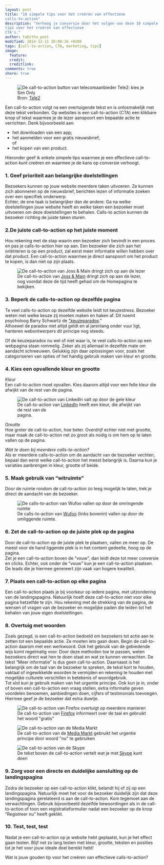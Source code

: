 ```yaml
---
layout: post
title: "10 simpele tips voor het creëren van effectieve
calls-to-action"
description: "Verhoog je conversie door het volgen van deze 10 simpele
tips voor het creëren van effectieve
CTA's."
author: tabitha_post
modified: 2014-12-11 20:08:16 +0100
tags: [call-to-action, CTA, marketing, tips]
image:
  feature: 
  credit: 
  creditlink: 
comments: true
share: true
---
```

<figure>
<img src="/images/tele2-cta.jpg" alt="De call-to-action button van
telecomaanbieder Tele2: kies je Sim Only">
<figcaption>Bron: <a href="https://www.tele2.nl">Tele2</a></figcaption>
</figure>

Een call-to-action volgt na een overtuigende tekst en is onlosmakelijk
met deze tekst verbonden. Op websites is een call-to-action (CTA) een
klikbare knop of tekst waarmee je de lezer aanspoort een bepaalde actie te verrichten. Denk bijvoorbeeld aan:<br>
<ul>
<li>het downloaden van een app;</li>
<li>het aanmelden voor een gratis nieuwsbrief;<br>of<br></li>
<li>het kopen van een product.</li>
</ul>

Hieronder geef ik enkele simpele tips waarmee je een
effectieve call-to-action kunt creëren en waarmee je de kans op
conversie verhoogt.

<h3>1. Geef prioriteit aan belangrijke doelstellingen</h3>
Bezoekers kunnen op jouw website meerdere taken uitvoeren. Ze kunnen zich abonneren op de nieuwsbrief, berichten lezen of informatie zoeken over een specifiek onderwerp.<br>
Echter, de ene taak is belangrijker dan de andere. Ga na welke
doelstellingen jouw website heeft en welke taken een bezoeker moet
uitvoeren om deze doelstellingen te behalen. Calls-to action kunnen de
bezoeker richting de juiste taken sturen.

<h3>2.De juiste call-to-action op het juiste moment</h3>
Hou rekening met de stap waarin een bezoeker zich bevindt in een
proces en pas je calls-to-action hier op aan. Een bezoeker die zich
aan het oriënteren is op een product, zal eerst meer informatie willen
hebben over dat product. Een call-to-action waarmee je direct
aanspoort om het product te kopen, is dan niet op zijn plaats.

<figure class="shadow">
<img src="/images/jossmain-cta.jpg" alt="De call-to-action van Joss &
Main dringt zich op aan de lezer">
<figcaption>De call-to-action van <a href="http://jossandmain.co.uk/">Joss & Main</a> dringt zich op aan de
lezer, nog voordat deze de tijd heeft gehad om de Homepagina te bekijken.</figcaption>
</figure>

<h3>3. Beperk de calls-to-action op dezelfde pagina</h3>
Te veel calls-to-action op dezelfde website leidt tot
keuzestress. Bezoeker weten niet welke keuze zij moeten maken en haken
af. Dit noemt psycholoog Barry Schwartz de <a href="http://www.ted.com/talks/barry_schwartz_on_the_paradox_of_choice?language=nl">"keuzeparadox</a>.”<br>
Alhoewel de paradox niet altijd geldt en al jarenlang onder vuur ligt,
hanteren webontwerpers dit principe nog steeds.<br>

Of de keuzeparadox nu wel of niet waar is, te veel calls-to-action op
een webpagina staan rommelig. Zeker als zij allemaal in dezelfde mate om aandacht schreeuwen. Gelukkig zijn daar oplossingen voor, zoals het categoriseren van opties of het handig gebruik maken van kleur en grootte.

<h3>4. Kies een opvallende kleur en grootte</h3>

<em>Kleur</em><br>
Een call-to-action moet opvallen. Kies daarom altijd voor een felle kleur die afwijkt van de rest van de pagina.

<figure class="shadow">
<img src="/images/linkedin-cta.jpg" alt="De call-to-action van
LinkedIn valt op door de gele kleur">
<figcaption>De call-to-action van <a href="https://www.linkedin.com">LinkedIn</a> heeft een kleur,
die afwijkt van de rest van de<br>pagina.<br>
</figcaption>
</figure>

<em>Grootte</em><br>
Hoe groter de call-to-action, hoe beter. Overdrijf echter niet met grootte, maar maak de call-to-action net zo groot als nodig is om hem op te laten vallen op de pagina. 

<em>Wat te doen bij meerdere calls-to-action?</em><br>
Als er meerdere calls-to-action om de aandacht van de bezoeker vechten, bepaal dan eerst welke call-to-action het meest belangrijk is. Daarna kun je variaties aanbrengen in kleur, grootte of beide.

<h3>5. Maak gebruik van “witruimte”</h3>
Door de ruimte rondom de call-to-action zo leeg mogelijk te laten,
trek je direct de aandacht van de bezoeker.

<figure class="shadow">
<img src="/images/wufoo-cta-ruimte.jpg" alt="De calls-to-action van Wufoo
vallen op door de omringende ruimte">
<figcaption>De calls-to-action van <a href="http://www.wufoo.com">Wufoo</a> (links bovenin) vallen op
door de omliggende ruimte.<br>
</figcaption>
</figure>


<h3>6. Zet de call-to-action op de juiste plek op de pagina</h3>
Door de call-to-action op de juiste plek te plaatsen, vallen ze meer op. De meest voor de hand liggende plek is in het content gedeelte, hoog op de pagina.<br>
Zet je een call-to-action boven de “vouw”, dan leidt deze tot meer conversie en clicks. Echter, ook onder de “vouw” kun je een call-to-action plaatsen. De leads die je hiermee genereert zijn vaak van hogere kwaliteit. 


<h3>7. Plaats een call-to-action op elke pagina</h3>
Een call-to-action plaats je bij voorkeur op iedere pagina, met uitzondering van de landingspagina. Natuurlijk hoeft deze call-to-action niet voor elke pagina hetzelfde te zijn. Hou rekening met de strekking van de pagina, de wensen of vragen van de bezoeker en mogelijke paden die leiden tot het behalen van jouw eigen doelstellingen. 

<h3>8. Overtuig met woorden</h3>
Zoals gezegd, is een call-to-action bedoeld om bezoekers tot actie aan te zetten tot een bepaalde actie. Ze moeten iets gaan doen. Begin de call-to-action daarom met een werkwoord. Ook het gebruik van de gebiedende wijs komt regelmatig voor. Door deze methoden toe te passen, weten bezoekers direct wat hen te doen staat en wat ze kunnen verwachten. De tekst “Meer informatie” is dus geen call-to-action. 
Daarnaast is het belangrijk om de taal van de bezoeker te spreken, de tekst kort te houden, vaktaal of ingewikkelde woorden te vermijden en rekening te houden met mogelijke culturele verschillen in betekenis of woordgebruik.<br>
Tot slot kun je gebruik maken van het urgentie principe. Ook kun je
in, onder of boven een call-to-action een vraag stellen, extra
informatie geven voordelen benoemen, aanbiedingen doen, cijfers of
testimonials toevoegen. Hiermee geef je de bezoeker dat extra duwtje.

<figure class="shadow">
<img src="/images/firefox-cta.png" alt="De call-to-action van Firefox
overtuigt op meerdere manieren">
<figcaption>De call-to-action van <a href="https://www.mozilla.org/nl/firefox/desktop/">Firefox</a> informeert over
de taal en gebruikt het woord "gratis"<br>
</figcaption>
</figure>

<figure class="shadow">
<img src="/images/mediamarkt-cta.png" alt="De call-to-action van de
Media Markt">
<figcaption>De call-to-action van de <a href="http://www.mediamarkt.nl">Media Markt</a> gebruikt het urgentie
principe door woord "nu" te gebruiken<br>
</figcaption>
</figure>

<figure class="shadow">
<img src="/images/skype-cta.jpg" alt="De call-to-action van de
Skype">
<figcaption>De tekst boven de call-to-action vertelt
wat je met <a href="http://www.skype.com/en/">Skype</a> kunt doen<br>
</figcaption>
</figure>

<h3>9. Zorg voor een directe en duidelijke aansluiting op de landingspagina</h3>
Zodra de bezoeker op een call-to-action klikt, belandt hij of zij op een landingspagina. Natuurlijk moet het voor de bezoeker duidelijk zijn dat deze landingspagina gerelateerd is aan de call-to-action. Kom tegemoet aan de verwachtingen. Gebruik bijvoorbeeld dezelfde bewoordingen als in de call-to-action of toon een registratieformulier nadat een bezoeker op de knop  “Registreer nu” heeft geklikt. 

<h3>10. Test, test, test</h3>
Nadat je een call-to-action op je website hebt geplaatst, kun je het effect gaan testen. Blijf net zo lang testen met kleur, grootte, teksten en posities tot je het voor jouw ideale doel bereikt hebt!

<br>

Wat is jouw gouden tip voor het creëren van effectieve calls-to-action? 
